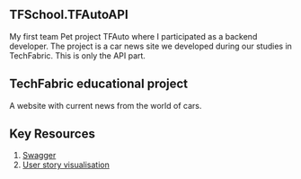 ## TFSchool.TFAutoAPI

My first team Pet project TFAuto where I participated as a backend developer. 
The project is a car news site we developed during our studies in TechFabric. 
This is only the API part.

## TechFabric educational project

A website with current news from the world of cars.

## Key Resources

1. [Swagger](https://qa-api-tfauto.azurewebsites.net/swagger/index.html)
2. [User story visualisation](https://www.figma.com/file/RQSME2llRWWMWms2aFbvMI/TF-School-Pet-Projects?type=design&node-id=151-3086&mode=design)
